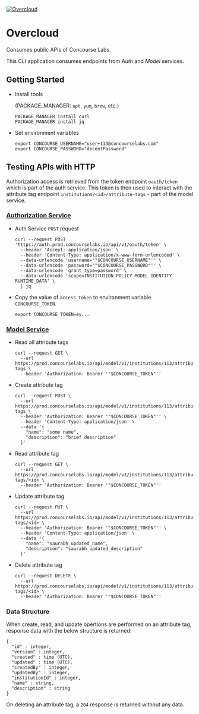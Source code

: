 [![Overcloud](https://github.com/saurabh-mish/overcloud/actions/workflows/ci.yaml/badge.svg)](https://github.com/saurabh-mish/overcloud/actions/workflows/ci.yaml)

# Overcloud

Consumes public APIs of Concourse Labs.

This CLI application consumes endpoints from *Auth* and *Model* services.


## Getting Started

+ Install tools

  (PACKAGE_MANAGER: `apt`, `yum`, `brew`, etc.)

  ```
  PACKAGE_MANAGER install curl
  PACKAGE_MANAGER install jq
  ```

+ Set environment variables

  ```
  export CONCOURSE_USERNAME="user+113@concourselabs.com"
  export CONCOURSE_PASSWORD="decentPassword"
  ```

## Testing APIs with HTTP

Authorization access is retrieved from the token endpoint `oauth/token` which is part of the auth service.
This token is then used to interact with the attribute tag endpoint `institutions/<id>/attribute-tags` - part of the model service.

### [Authorization Service][1]

+ Auth Service `POST` request

  ```
  curl --request POST 'https://auth.prod.concourselabs.io/api/v1/oauth/token' \
    --header 'Accept: application/json' \
    --header 'Content-Type: application/x-www-form-urlencoded' \
    --data-urlencode 'username='"$CONCOURSE_USERNAME"'' \
    --data-urlencode 'password='"$CONCOURSE_PASSWORD"'' \
    --data-urlencode 'grant_type=password' \
    --data-urlencode 'scope=INSTITUTION POLICY MODEL IDENTITY RUNTIME_DATA' \
    | jq
  ```

+ Copy the value of `access_token` to environment variable `CONCOURSE_TOKEN`.

  ```
  export CONCOURSE_TOKEN=ey...
  ```

### [Model Service][2]

+ Read all attribute tags

  ```
  curl --request GET \
    --url https://prod.concourselabs.io/api/model/v1/institutions/113/attribute-tags \
    --header 'Authorization: Bearer '"$CONCOURSE_TOKEN"''
  ```

+ Create attribute tag

  ```
  curl --request POST \
    --url https://prod.concourselabs.io/api/model/v1/institutions/113/attribute-tags \
    --header 'Authorization: Bearer '"$CONCOURSE_TOKEN"'' \
    --header 'Content-Type: application/json' \
    --data '{
      "name": "some name",
      "description": "brief description"
    }'
  ```

+ Read attribute tag

  ```
  curl --request GET \
    --url https://prod.concourselabs.io/api/model/v1/institutions/113/attribute-tags/<id> \
    --header 'Authorization: Bearer '"$CONCOURSE_TOKEN"''
  ```

+ Update attribute tag

  ```
  curl --request PUT \
    --url https://prod.concourselabs.io/api/model/v1/institutions/113/attribute-tags/<id> \
    --header 'Authorization: Bearer '"$CONCOURSE_TOKEN"'' \
    --header 'Content-Type: application/json' \
    --data '{
      "name": "saurabh_updated_name",
      "description": "saurabh_updated_description"
    }'
  ```

+ Delete attribute tag

  ```
  curl --request DELETE \
    --url https://prod.concourselabs.io/api/model/v1/institutions/113/attribute-tags/<id> \
    --header 'Authorization: Bearer '"$CONCOURSE_TOKEN"''
  ```

### Data Structure

When create, read, and update opertions are performed on an attribute tag, response data with the below structure is returned:

```
{
  "id" : integer,
  "version" : integer,
  "created" : time (UTC),
  "updated" : time (UTC),
  "createdBy" : integer,
  "updatedBy" : integer,
  "institutionId" : integer,
  "name" : string,
  "description" : string
}
```

On deleting an attribute tag, a `204` response is returned without any data.

[1]: https://api-doc.prod.concourselabs.io/?urls.primaryName=Auth%20Service
[2]: https://api-doc.prod.concourselabs.io/?urls.primaryName=Model%20Service
